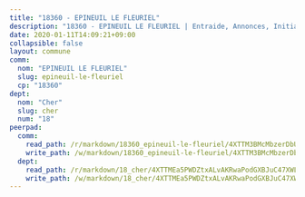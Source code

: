 ```yaml
---
title: "18360 - EPINEUIL LE FLEURIEL"
description: "18360 - EPINEUIL LE FLEURIEL | Entraide, Annonces, Initiatives"
date: 2020-01-11T14:09:21+09:00
collapsible: false
layout: commune
comm:
  nom: "EPINEUIL LE FLEURIEL"
  slug: epineuil-le-fleuriel
  cp: "18360"
dept:
  nom: "Cher"
  slug: cher
  num: "18"
peerpad:
  comm:
    read_path: /r/markdown/18360_epineuil-le-fleuriel/4XTTM3BMcMbzerDbUGAwEPx8cPKTYeXjnNavdPFh2EGHJRNJZ
    write_path: /w/markdown/18360_epineuil-le-fleuriel/4XTTM3BMcMbzerDbUGAwEPx8cPKTYeXjnNavdPFh2EGHJRNJZ-K3TgTcj1TU2v6sAgz3mjhnJubhA8Vr7bfv6ikT7z44ugGs2QqdxUPSLabmUxtwLmSjp8Eo4yQMooMtqJR2DBqSeW8xGgwMp5bNSHjaBCiWFzzz3Qht7hzNoP2q53Q1KbD5Y3xZBb
  dept:
    read_path: /r/markdown/18_cher/4XTTMEa5PWDZtxALvAKRwaPodGXBJuC47XWLMLZ5hCaMSik3w
    write_path: /w/markdown/18_cher/4XTTMEa5PWDZtxALvAKRwaPodGXBJuC47XWLMLZ5hCaMSik3w-K3TgTvT6tiupPRTeoV2zMggT6E77BmY6Zeeqwk1pvv6Bfo4GHKoyLD2hQDLMcNajnfixB5aDgngmFZba1jsFtXhXJhkZaMz5Fno5UjuUU6mkQFXv9cWu6FJLmGRziLMtgTSufDeD
---
```


